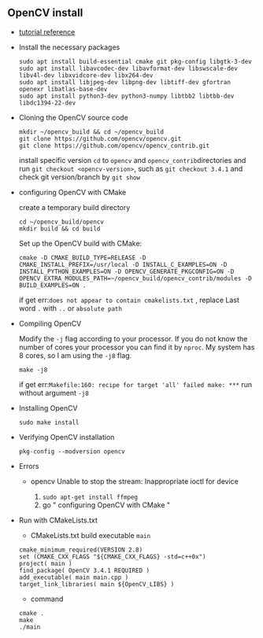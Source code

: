 ## OpenCV install

- [tutorial reference](https://linuxize.com/post/how-to-install-opencv-on-ubuntu-18-04/)

- Install the necessary packages
  ```
  sudo apt install build-essential cmake git pkg-config libgtk-3-dev
  sudo apt install libavcodec-dev libavformat-dev libswscale-dev libv4l-dev libxvidcore-dev libx264-dev
  sudo apt install libjpeg-dev libpng-dev libtiff-dev gfortran openexr libatlas-base-dev
  sudo apt install python3-dev python3-numpy libtbb2 libtbb-dev libdc1394-22-dev
  ```
- Cloning the OpenCV source code

  ```
  mkdir ~/opencv_build && cd ~/opencv_build
  git clone https://github.com/opencv/opencv.git
  git clone https://github.com/opencv/opencv_contrib.git
  ```

  install specific version `cd` to `opencv` and `opencv_contrib`directories and run `git checkout <opencv-version>`, such as `git checkout 3.4.1` and check git version/branch by `git show`

- configuring OpenCV with CMake

  create a temporary build directory

  ```
  cd ~/opencv_build/opencv
  mkdir build && cd build
  ```

  Set up the OpenCV build with CMake:

  ```
  cmake -D CMAKE_BUILD_TYPE=RELEASE -D CMAKE_INSTALL_PREFIX=/usr/local -D INSTALL_C_EXAMPLES=ON -D INSTALL_PYTHON_EXAMPLES=ON -D OPENCV_GENERATE_PKGCONFIG=ON -D OPENCV_EXTRA_MODULES_PATH=~/opencv_build/opencv_contrib/modules -D BUILD_EXAMPLES=ON .
  ```
  if get err:`does not appear to contain cmakelists.txt` , replace Last word `.` with `..` or `absolute path`
  
- Compiling OpenCV

  Modify the `-j` flag according to your processor. If you do not know the number of cores your processor you can find it by `nproc`. My system has 8 cores, so I am using the `-j8` flag.

  ```
  make -j8
  ```
  
  if get err:`Makefile:160: recipe for target 'all' failed make: ***` run without argument `-j8`

- Installing OpenCV

  ```
  sudo make install
  ```

- Verifying OpenCV installation

  ```
  pkg-config --modversion opencv
  ```

- Errors

  - opencv Unable to stop the stream: Inappropriate ioctl for device

    1. `sudo apt-get install ffmpeg`
    2. go " configuring OpenCV with CMake "

- Run with CMakeLists.txt
  
  - CMakeLists.txt build executable `main`
  ```
  cmake_minimum_required(VERSION 2.8)
  set (CMAKE_CXX_FLAGS "${CMAKE_CXX_FLAGS} -std=c++0x")
  project( main )
  find_package( OpenCV 3.4.1 REQUIRED )
  add_executable( main main.cpp )
  target_link_libraries( main ${OpenCV_LIBS} )
  ```
  - command
  ```
  cmake .
  make 
  ./main
  ```



